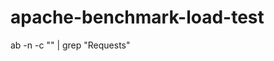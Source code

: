 # apache-benchmark-load-test

ab -n <Request-Count> -c <Concurrency-count> "<Target-Url>" | grep "Requests"
